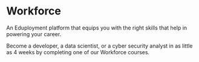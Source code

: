 # Workforce
An Eduployment platform that equips you with the right skills that help in powering your career.

Become a developer, a data scientist, or a cyber security analyst in as little as 4 weeks by completing one of our Workforce courses.
